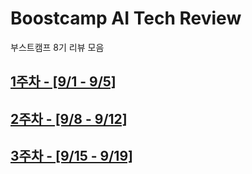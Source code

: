 # Boostcamp AI Tech Review
부스트캠프 8기 리뷰 모음

## [1주차 - [9/1 - 9/5]](https://github.com/Ea3124/Boostcamp-AI-Tech-Weekly-Review/blob/main/AI%20Core/1st%20week.md)

## [2주차 - [9/8 - 9/12]](https://github.com/Ea3124/Boostcamp-AI-Tech-Weekly-Review/blob/main/AI%20Core/2nd%20week.md)

## [3주차 - [9/15 - 9/19]](https://github.com/Ea3124/Boostcamp-AI-Tech-Weekly-Review/blob/main/AI%20Core/3rd%20week.md)